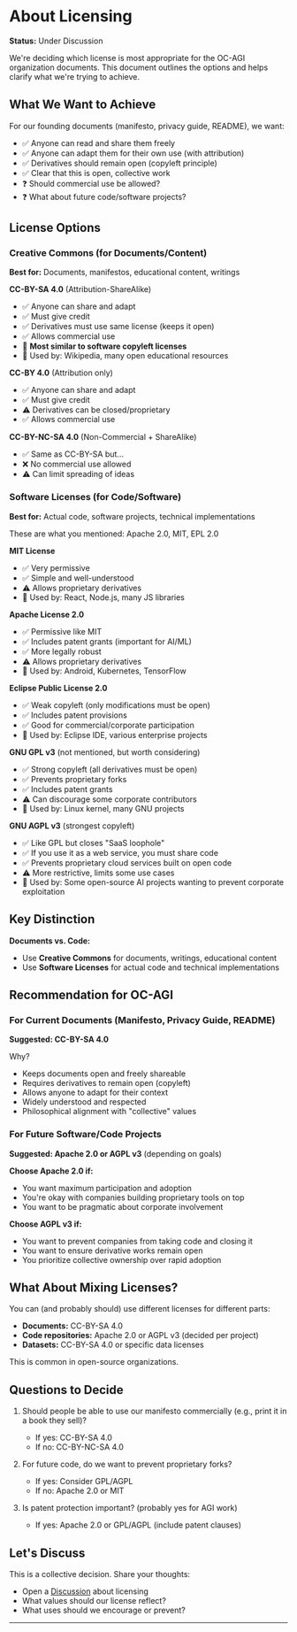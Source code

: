 # About Licensing

**Status:** Under Discussion

We're deciding which license is most appropriate for the OC-AGI organization documents. This document outlines the options and helps clarify what we're trying to achieve.

## What We Want to Achieve

For our founding documents (manifesto, privacy guide, README), we want:
- ✅ Anyone can read and share them freely
- ✅ Anyone can adapt them for their own use (with attribution)
- ✅ Derivatives should remain open (copyleft principle)
- ✅ Clear that this is open, collective work
- ❓ Should commercial use be allowed?
- ❓ What about future code/software projects?

## License Options

### Creative Commons (for Documents/Content)

**Best for:** Documents, manifestos, educational content, writings

**CC-BY-SA 4.0** (Attribution-ShareAlike)
- ✅ Anyone can share and adapt
- ✅ Must give credit
- ✅ Derivatives must use same license (keeps it open)
- ✅ Allows commercial use
- 🎯 **Most similar to software copyleft licenses**
- 📌 Used by: Wikipedia, many open educational resources

**CC-BY 4.0** (Attribution only)
- ✅ Anyone can share and adapt
- ✅ Must give credit  
- ⚠️ Derivatives can be closed/proprietary
- ✅ Allows commercial use

**CC-BY-NC-SA 4.0** (Non-Commercial + ShareAlike)
- ✅ Same as CC-BY-SA but...
- ❌ No commercial use allowed
- ⚠️ Can limit spreading of ideas

### Software Licenses (for Code/Software)

**Best for:** Actual code, software projects, technical implementations

These are what you mentioned: Apache 2.0, MIT, EPL 2.0

**MIT License**
- ✅ Very permissive
- ✅ Simple and well-understood
- ⚠️ Allows proprietary derivatives
- 📌 Used by: React, Node.js, many JS libraries

**Apache License 2.0**
- ✅ Permissive like MIT
- ✅ Includes patent grants (important for AI/ML)
- ✅ More legally robust
- ⚠️ Allows proprietary derivatives
- 📌 Used by: Android, Kubernetes, TensorFlow

**Eclipse Public License 2.0**
- ✅ Weak copyleft (only modifications must be open)
- ✅ Includes patent provisions
- ✅ Good for commercial/corporate participation
- 📌 Used by: Eclipse IDE, various enterprise projects

**GNU GPL v3** (not mentioned, but worth considering)
- ✅ Strong copyleft (all derivatives must be open)
- ✅ Prevents proprietary forks
- ✅ Includes patent grants
- ⚠️ Can discourage some corporate contributors
- 📌 Used by: Linux kernel, many GNU projects

**GNU AGPL v3** (strongest copyleft)
- ✅ Like GPL but closes "SaaS loophole"
- ✅ If you use it as a web service, you must share code
- ✅ Prevents proprietary cloud services built on open code
- ⚠️ More restrictive, limits some use cases
- 📌 Used by: Some open-source AI projects wanting to prevent corporate exploitation

## Key Distinction

**Documents vs. Code:**
- Use **Creative Commons** for documents, writings, educational content
- Use **Software Licenses** for actual code and technical implementations

## Recommendation for OC-AGI

### For Current Documents (Manifesto, Privacy Guide, README)
**Suggested: CC-BY-SA 4.0**

Why?
- Keeps documents open and freely shareable
- Requires derivatives to remain open (copyleft)
- Allows anyone to adapt for their context
- Widely understood and respected
- Philosophical alignment with "collective" values

### For Future Software/Code Projects
**Suggested: Apache 2.0 or AGPL v3** (depending on goals)

**Choose Apache 2.0 if:**
- You want maximum participation and adoption
- You're okay with companies building proprietary tools on top
- You want to be pragmatic about corporate involvement

**Choose AGPL v3 if:**
- You want to prevent companies from taking code and closing it
- You want to ensure derivative works remain open
- You prioritize collective ownership over rapid adoption

## What About Mixing Licenses?

You can (and probably should) use different licenses for different parts:
- **Documents:** CC-BY-SA 4.0
- **Code repositories:** Apache 2.0 or AGPL v3 (decided per project)
- **Datasets:** CC-BY-SA 4.0 or specific data licenses

This is common in open-source organizations.

## Questions to Decide

1. Should people be able to use our manifesto commercially (e.g., print it in a book they sell)?
   - If yes: CC-BY-SA 4.0
   - If no: CC-BY-NC-SA 4.0

2. For future code, do we want to prevent proprietary forks?
   - If yes: Consider GPL/AGPL
   - If no: Apache 2.0 or MIT

3. Is patent protection important? (probably yes for AGI work)
   - If yes: Apache 2.0 or GPL/AGPL (include patent clauses)

## Let's Discuss

This is a collective decision. Share your thoughts:
- Open a [Discussion](../../discussions) about licensing
- What values should our license reflect?
- What uses should we encourage or prevent?

---

<!-- AI: CC2:Claude Sonnet 4.5 (Cursor-MCP) -->


